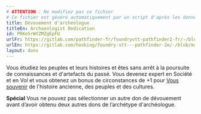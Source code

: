 ```yaml
---
# ATTENTION : Ne modifiez pas ce fichier
# Ce fichier est généré automatiquement par un script d'après les données du module Foundry VTT officiel et de sa traduction
title: Dévouement d'archéologue
titleEn: Archaeologist Dedication
id: PRKe5rWYZMZgEpFU
urlFr: https://gitlab.com/pathfinder-fr/foundryvtt-pathfinder2-fr/-/blob/master/data/feats/PRKe5rWYZMZgEpFU.htm
urlEn: https://gitlab.com/hooking/foundry-vtt---pathfinder-2e/-/blob/master/packs/data/feats.db/archaeologist-dedication.json
layout: dons
---
```

Vous étudiez les peuples et leurs histoires et êtes sans arrêt à la poursuite de connaissances et d'artefacts du passé. Vous devenez expert en Société et en Vol et vous obtenez un bonus de circonstances de +1 pour [Vous souvenir](../actions/se-souvenir-connaissance.html) de l'histoire ancienne, des peuples et des cultures.

**Spécial** Vous ne pouvez pas sélectionner un autre don de dévouement avant d’avoir obtenu deux autres dons de l’archétype d'archéologue.

